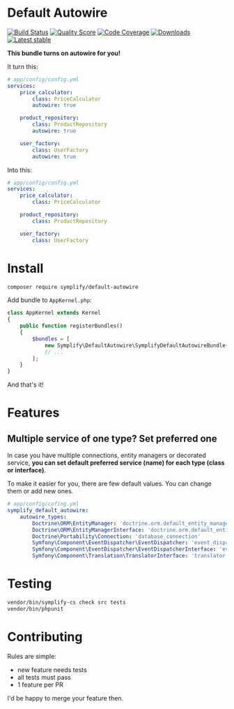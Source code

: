 # Default Autowire

[![Build Status](https://img.shields.io/travis/Symplify/DefaultAutowire.svg?style=flat-square)](https://travis-ci.org/Symplify/DefaultAutowire)
[![Quality Score](https://img.shields.io/scrutinizer/g/Symplify/DefaultAutowire.svg?style=flat-square)](https://scrutinizer-ci.com/g/Symplify/DefaultAutowire)
[![Code Coverage](https://img.shields.io/scrutinizer/coverage/g/Symplify/DefaultAutowire.svg?style=flat-square)](https://scrutinizer-ci.com/g/Symplify/DefaultAutowire)
[![Downloads](https://img.shields.io/packagist/dt/symplify/default-autowire.svg?style=flat-square)](https://packagist.org/packages/symplify/default-autowire)
[![Latest stable](https://img.shields.io/packagist/v/symplify/default-autowire.svg?style=flat-square)](https://packagist.org/packages/symplify/default-autowire)

**This bundle turns on autowire for you!**

It turn this:

```yaml
# app/config/config.yml
services:
    price_calculator:
        class: PriceCalculator
        autowire: true

    product_repository:
        class: ProductRepository
        autowire: true

    user_factory:
        class: UserFactory
        autowire: true
```

Into this:

```yaml
# app/config/config.yml
services:
    price_calculator:
        class: PriceCalculator

    product_repository:
        class: ProductRepository

    user_factory:
        class: UserFactory
```

# Install

```bash
composer require symplify/default-autowire
```

Add bundle to `AppKernel.php`:

```php
class AppKernel extends Kernel
{
    public function registerBundles()
    {
        $bundles = [
            new Symplify\DefaultAutowire\SymplifyDefaultAutowireBundle(),
            // ...
        ];
    }
}
```


And that's it!


# Features

## Multiple service of one type? Set preferred one

In case you have multiple connections, entity managers or decorated service,
**you can set default preferred service (name) for each type (class or interface)**.

To make it easier for you, there are few default values. You can change them or add new ones.

```yaml
# app/config/cofing.yml
symplify_default_autowire:
    autowire_types:
        Doctrine\ORM\EntityManager: 'doctrine.orm.default_entity_manager'
        Doctrine\ORM\EntityManagerInterface: 'doctrine.orm.default_entity_manager'
        Doctrine\Portability\Connection: 'database_connection'
        Symfony\Component\EventDispatcher\EventDispatcher: 'event_dispatcher'
        Symfony\Component\EventDispatcher\EventDispatcherInterface: 'event_dispatcher'
        Symfony\Component\Translation\TranslatorInterface: 'translator'
```


# Testing

```bash
vendor/bin/symplify-cs check src tests
vendor/bin/phpunit
```


# Contributing

Rules are simple:

- new feature needs tests
- all tests must pass
- 1 feature per PR

I'd be happy to merge your feature then.
